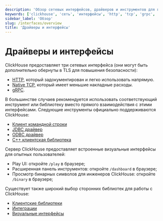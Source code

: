 ```yaml
---
description: 'Обзор сетевых интерфейсов, драйверов и инструментов для подключения к ClickHouse'
keywords: ['clickhouse', 'сеть', 'интерфейсы', 'http', 'tcp', 'grpc', 'командная строка', 'клиент', 'jdbc', 'odbc', 'драйвер']
sidebar_label: 'Обзор'
slug: /interfaces/overview
title: 'Драйверы и интерфейсы'
---
```



# Драйверы и интерфейсы

ClickHouse предоставляет три сетевых интерфейса (они могут быть дополнительно обернуты в TLS для повышения безопасности):

- [HTTP](http.md), который задокументирован и легко использовать напрямую.
- [Native TCP](../interfaces/tcp.md), который имеет меньшие накладные расходы.
- [gRPC](grpc.md).

В большинстве случаев рекомендуется использовать соответствующий инструмент или библиотеку вместо прямого взаимодействия с этими интерфейсами. Следующие инструменты официально поддерживаются ClickHouse:

- [Клиент командной строки](../interfaces/cli.md)
- [JDBC драйвер](../interfaces/jdbc.md)
- [ODBC драйвер](../interfaces/odbc.md)
- [C++ клиентская библиотека](../interfaces/cpp.md)

Сервер ClickHouse предоставляет встроенные визуальные интерфейсы для опытных пользователей:

- Play UI: откройте `/play` в браузере;
- Расширенная панель инструментов: откройте `/dashboard` в браузере;
- Просмотр бинарных символов для инженеров ClickHouse: откройте `/binary` в браузере;

Существует также широкий выбор сторонних библиотек для работы с ClickHouse:

- [Клиентские библиотеки](../interfaces/third-party/client-libraries.md)
- [Интеграции](../interfaces/third-party/integrations.md)
- [Визуальные интерфейсы](../interfaces/third-party/gui.md)
